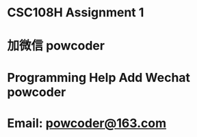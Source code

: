 # CSC108H Assignment 1
# 加微信 powcoder

# Programming Help Add Wechat powcoder

# Email: powcoder@163.com

